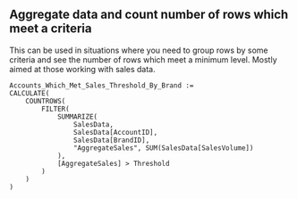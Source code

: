 ## Aggregate data and count number of rows which meet a criteria
This can be used in situations where you need to group rows by some criteria and see the number of rows which meet a minimum level.
Mostly aimed at those working with sales data.

```
Accounts_Which_Met_Sales_Threshold_By_Brand :=
CALCULATE(
	COUNTROWS(
		FILTER(
			SUMMARIZE(
				SalesData,
				SalesData[AccountID],
				SalesData[BrandID],
				"AggregateSales", SUM(SalesData[SalesVolume])
			),
			[AggregateSales] > Threshold
		)
	)
)
```